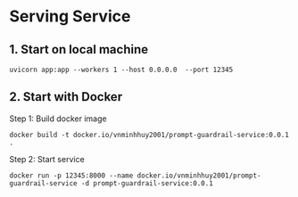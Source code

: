 # Serving Service

## 1. Start on local machine
```
uvicorn app:app --workers 1 --host 0.0.0.0  --port 12345
```

## 2. Start with Docker
Step 1: Build docker image
```
docker build -t docker.io/vnminhhuy2001/prompt-guardrail-service:0.0.1 .
```

Step 2: Start service
```
docker run -p 12345:8000 --name docker.io/vnminhhuy2001/prompt-guardrail-service -d prompt-guardrail-service:0.0.1
```